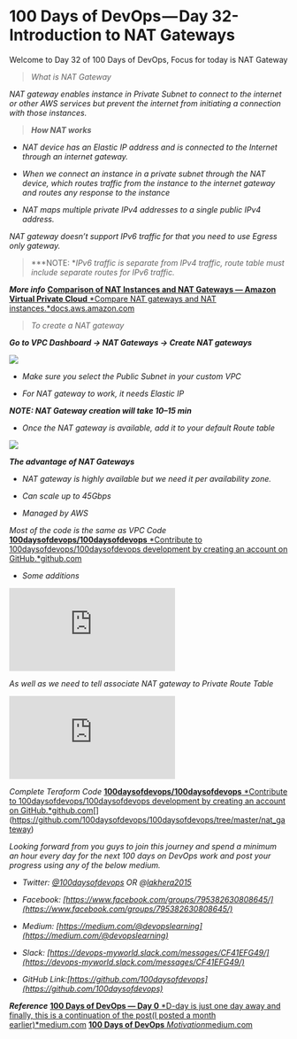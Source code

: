 
# 100 Days of DevOps — Day 32-Introduction to NAT Gateways

Welcome to Day 32 of 100 Days of DevOps, Focus for today is NAT Gateway
> *What is NAT Gateway*

*NAT gateway enables instance in Private Subnet to connect to the internet or other AWS services but prevent the internet from initiating a connection with those instances.*
> ***How NAT works***

* *NAT device has an Elastic IP address and is connected to the Internet through an internet gateway.*

* *When we connect an instance in a private subnet through the NAT device, which routes traffic from the instance to the internet gateway and routes any response to the instance*

* *NAT maps multiple private IPv4 addresses to a single public IPv4 address.*

*NAT gateway doesn’t support IPv6 traffic for that you need to use Egress only gateway.*
> ***NOTE: **IPv6 traffic is separate from IPv4 traffic, route table must include separate routes for IPv6 traffic.*

***More info***
[**Comparison of NAT Instances and NAT Gateways — Amazon Virtual Private Cloud**
*Compare NAT gateways and NAT instances.*docs.aws.amazon.com](https://docs.aws.amazon.com/vpc/latest/userguide/vpc-nat-comparison.html)
> *To create a NAT gateway*

***Go to VPC Dashboard → NAT Gateways → Create NAT gateways***

![](https://cdn-images-1.medium.com/max/4640/1*21vH1k4TtqCMj50JntnkNw.png)

* *Make sure you select the Public Subnet in your custom VPC*

* *For NAT gateway to work, it needs Elastic IP*

***NOTE: NAT Gateway creation will take 10–15 min***

* *Once the NAT gateway is available, add it to your default Route table*

![](https://cdn-images-1.medium.com/max/4180/1*awVpUBQ5zqID8ePTW0M7oQ.png)

***The advantage of NAT Gateways***

* *NAT gateway is highly available but we need it per availability zone.*

* *Can scale up to 45Gbps*

* *Managed by AWS*

*Most of the code is the same as VPC Code*
[**100daysofdevops/100daysofdevops**
*Contribute to 100daysofdevops/100daysofdevops development by creating an account on GitHub.*github.com](https://github.com/100daysofdevops/100daysofdevops/tree/master/two-tier-environment/vpc_networking)

* *Some additions*

<iframe src="https://medium.com/media/de305a972bdd26a03abae7411753f9e4" frameborder=0></iframe>

*As well as we need to tell associate NAT gateway to Private Route Table*

<iframe src="https://medium.com/media/42fa1a146e7ef13d41c4c7fe406dcc59" frameborder=0></iframe>

*Complete Teraform Code*
[**100daysofdevops/100daysofdevops**
*Contribute to 100daysofdevops/100daysofdevops development by creating an account on GitHub.*github.com](https://github.com/100daysofdevops/100daysofdevops/tree/master/nat_gateway)[\](https://github.com/100daysofdevops/100daysofdevops/tree/master/nat_gateway)

*Looking forward from you guys to join this journey and spend a minimum an hour every day for the next 100 days on DevOps work and post your progress using any of the below medium.*

* *Twitter: [@100daysofdevops](http://twitter.com/100daysofdevops) OR @[lakhera2015](https://twitter.com/lakhera2015)*

* *Facebook: [https://www.facebook.com/groups/795382630808645/](https://www.facebook.com/groups/795382630808645/)*

* *Medium: [https://medium.com/@devopslearning](https://medium.com/@devopslearning)*

* *Slack: [https://devops-myworld.slack.com/messages/CF41EFG49/](https://devops-myworld.slack.com/messages/CF41EFG49/)*

* *GitHub Link:[https://github.com/100daysofdevops](https://github.com/100daysofdevops)*

***Reference***
[**100 Days of DevOps — Day 0**
*D-day is just one day away and finally, this is a continuation of the post(I posted a month earlier)*medium.com](https://medium.com/@devopslearning/100-days-of-devops-day-0-4f2c9750542d)
[**100 Days of DevOps**
*Motivation*medium.com](https://medium.com/@devopslearning/100-days-of-devops-81faf13bf772)
